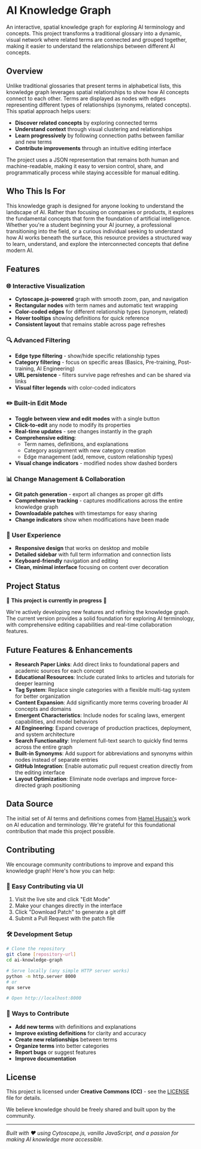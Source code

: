 # AI Knowledge Graph

An interactive, spatial knowledge graph for exploring AI terminology and concepts. This project transforms a traditional glossary into a dynamic, visual network where related terms are connected and grouped together, making it easier to understand the relationships between different AI concepts.

## Overview

Unlike traditional glossaries that present terms in alphabetical lists, this knowledge graph leverages spatial relationships to show how AI concepts connect to each other. Terms are displayed as nodes with edges representing different types of relationships (synonyms, related concepts). This spatial approach helps users:

- **Discover related concepts** by exploring connected terms
- **Understand context** through visual clustering and relationships
- **Learn progressively** by following connection paths between familiar and new terms
- **Contribute improvements** through an intuitive editing interface

The project uses a JSON representation that remains both human and machine-readable, making it easy to version control, share, and programmatically process while staying accessible for manual editing.

## Who This Is For

This knowledge graph is designed for anyone looking to understand the landscape of AI. Rather than focusing on companies or products, it explores the fundamental concepts that form the foundation of artificial intelligence. Whether you're a student beginning your AI journey, a professional transitioning into the field, or a curious individual seeking to understand how AI works beneath the surface, this resource provides a structured way to learn, understand, and explore the interconnected concepts that define modern AI.

## Features

### 🌐 **Interactive Visualization**
- **Cytoscape.js-powered** graph with smooth zoom, pan, and navigation
- **Rectangular nodes** with term names and automatic text wrapping
- **Color-coded edges** for different relationship types (synonym, related)
- **Hover tooltips** showing definitions for quick reference
- **Consistent layout** that remains stable across page refreshes

### 🔍 **Advanced Filtering**
- **Edge type filtering** - show/hide specific relationship types
- **Category filtering** - focus on specific areas (Basics, Pre-training, Post-training, AI Engineering)
- **URL persistence** - filters survive page refreshes and can be shared via links
- **Visual filter legends** with color-coded indicators

### ✏️ **Built-in Edit Mode**
- **Toggle between view and edit modes** with a single button
- **Click-to-edit** any node to modify its properties
- **Real-time updates** - see changes instantly in the graph
- **Comprehensive editing**:
  - Term names, definitions, and explanations
  - Category assignment with new category creation
  - Edge management (add, remove, custom relationship types)
- **Visual change indicators** - modified nodes show dashed borders

### 📊 **Change Management & Collaboration**
- **Git patch generation** - export all changes as proper git diffs
- **Comprehensive tracking** - captures modifications across the entire knowledge graph
- **Downloadable patches** with timestamps for easy sharing
- **Change indicators** show when modifications have been made

### 📱 **User Experience**
- **Responsive design** that works on desktop and mobile
- **Detailed sidebar** with full term information and connection lists
- **Keyboard-friendly** navigation and editing
- **Clean, minimal interface** focusing on content over decoration

## Project Status

🚧 **This project is currently in progress** 🚧

We're actively developing new features and refining the knowledge graph. The current version provides a solid foundation for exploring AI terminology, with comprehensive editing capabilities and real-time collaboration features.

## Future Features & Enhancements

- **Research Paper Links**: Add direct links to foundational papers and academic sources for each concept
- **Educational Resources**: Include curated links to articles and tutorials for deeper learning
- **Tag System**: Replace single categories with a flexible multi-tag system for better organization
- **Content Expansion**: Add significantly more terms covering broader AI concepts and domains
- **Emergent Characteristics**: Include nodes for scaling laws, emergent capabilities, and model behaviors
- **AI Engineering**: Expand coverage of production practices, deployment, and system architecture
- **Search Functionality**: Implement full-text search to quickly find terms across the entire graph
- **Built-in Synonyms**: Add support for abbreviations and synonyms within nodes instead of separate entries
- **GitHub Integration**: Enable automatic pull request creation directly from the editing interface
- **Layout Optimization**: Eliminate node overlaps and improve force-directed graph positioning

## Data Source

The initial set of AI terms and definitions comes from [Hamel Husain's](https://github.com/hamelsmu) work on AI education and terminology. We're grateful for this foundational contribution that made this project possible.

## Contributing

We encourage community contributions to improve and expand this knowledge graph! Here's how you can help:

### 🎯 **Easy Contributing via UI**
1. Visit the live site and click "Edit Mode"
2. Make your changes directly in the interface
3. Click "Download Patch" to generate a git diff
4. Submit a Pull Request with the patch file

### 🛠️ **Development Setup**
```bash
# Clone the repository
git clone [repository-url]
cd ai-knowledge-graph

# Serve locally (any simple HTTP server works)
python -m http.server 8000
# or
npx serve

# Open http://localhost:8000
```

### 📝 **Ways to Contribute**
- **Add new terms** with definitions and explanations
- **Improve existing definitions** for clarity and accuracy
- **Create new relationships** between terms
- **Organize terms** into better categories
- **Report bugs** or suggest features
- **Improve documentation**

## License

This project is licensed under **Creative Commons (CC)** - see the [LICENSE](LICENSE) file for details.

We believe knowledge should be freely shared and built upon by the community.

---

*Built with ❤️ using Cytoscape.js, vanilla JavaScript, and a passion for making AI knowledge more accessible.*